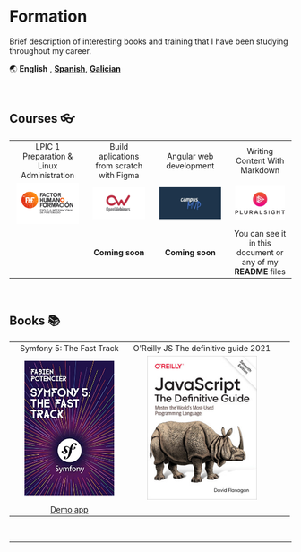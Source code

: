 # Formation

Brief description of interesting books and training that I have been studying throughout my career.

🌏 **English** ,
[**Spanish**](FORMATION.es.md),
[**Galician**](FORMATION.gl.md)

<br>

## Courses :eyeglasses:

|||||
|:---:|:---:|:---:|:---:|
|LPIC 1 Preparation & Linux Administration|Build aplications from scratch with Figma|Angular web development|Writing Content With Markdown|
| <img name="lpic" style="width:90%; max-height:300px;" src="./img/courses/fhf.jpg"/>| <img name="figma" style="width:90%; max-height:300px;" src="./img/courses/openwebinars.jpg"/>|<img name="angular" style="width:90%; max-height:300px;" src="./img/courses/campusmvp.jpg"/>|<img name="markdown" style="width:90%; max-height:300px;" src="./img/courses/pluralsight.jpg"/>|
||**Coming soon**|**Coming soon**| You can see it in this document or any of my **README** files|






<br>

## Books :books:

|||||
|:---:|:---:|:---:|:---:|
|Symfony 5: The Fast Track|O'Reilly JS The definitive guide 2021||||
|<img name="symfony5" style="width:80%; max-height:300px;" src="./img/books/symfony5.jpg"/>|<img name="js2021" style="width:80%; max-height:300px;" src="./img/books/oreillyjs21.jpg"/>|||
|[Demo app](https://github.com/DevFranPR/symfony-tft-guestbook)||||



<br>

---